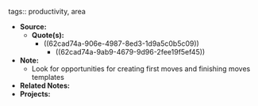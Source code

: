 tags:: productivity, area

- **Source:**
	- **Quote(s):**
		- ((62cad74a-906e-4987-8ed3-1d9a5c0b5c09))
			- ((62cad74a-9ab9-4679-9d96-2fee19f5ef45))
- **Note:**
	- Look for opportunities for creating first moves and finishing moves templates
- **Related Notes:**
- **Projects:**